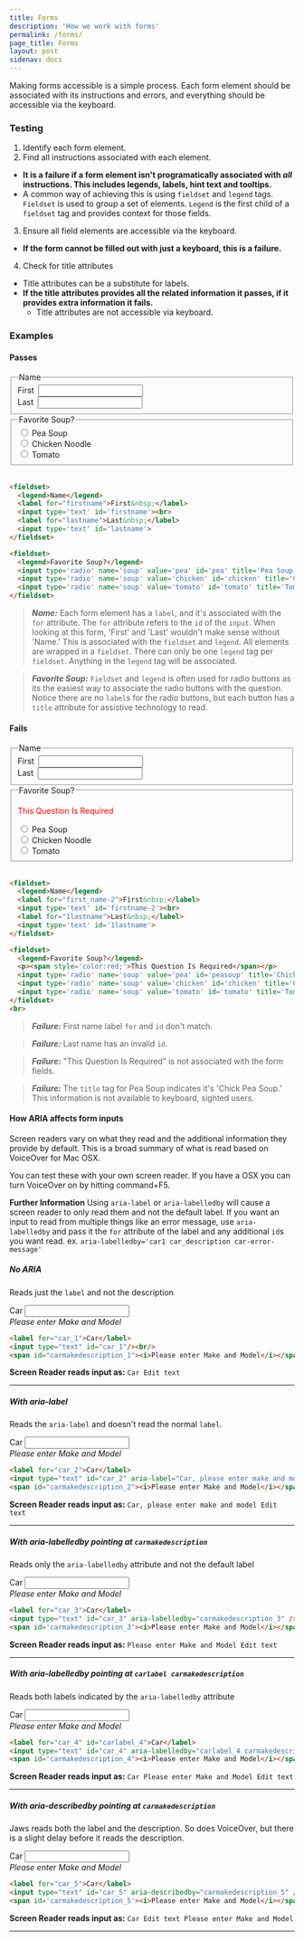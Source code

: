 ```yaml
---
title: Forms
description: 'How we work with forms'
permalink: /forms/
page_title: Forms
layout: post
sidenav: docs
---
```

Making forms accessible is a simple process. Each form element should be associated with its instructions and errors, and everything should be accessible via the keyboard.

### Testing

1. Identify each form element.
2. Find all instructions associated with each element.
  * __It is a failure if a form element isn't programatically associated with _all_ instructions. This includes legends, labels, hint text and tooltips.__
  * A common way of achieving this is using `fieldset` and `legend` tags. `Fieldset` is used to group a set of elements. `Legend` is the first child of a `fieldset` tag and provides context for those fields. 
3. Ensure all field elements are accessible via the keyboard.
  * __If the form cannot be filled out with just a keyboard, this is a failure.__
4. Check for title attributes
  * Title attributes can be a substitute for labels.
  * __If the title attributes provides all the related information it passes, if it provides extra information it fails.__
    * Title attributes are not accessible via keyboard.

### Examples
#### Passes

<fieldset>
  <legend>Name</legend>
  <label for="firstname">First&nbsp;</label>
  <input type='text' id='firstname'><br>
  <label for="lastname">Last&nbsp;</label>
  <input type='text' id='lastname'>
</fieldset>

<fieldset>
  <legend>Favorite Soup?</legend>
  <input type='radio' name='soup' value='pea' id='peasoup' title='Pea Soup'>&nbsp;Pea Soup<br>
  <input type='radio' name='soup' value='chicken' id='chicken' title='Chicken Noodle'>&nbsp;Chicken Noodle<br>
  <input type='radio' name='soup' value='tomato' id='tomato' title='Tomato'>&nbsp;Tomato
</fieldset>
<br>

```html
<fieldset>
  <legend>Name</legend>
  <label for="firstname">First&nbsp;</label>
  <input type='text' id='firstname'><br>
  <label for="lastname">Last&nbsp;</label>
  <input type='text' id='lastname'>
</fieldset>

<fieldset>
  <legend>Favorite Soup?</legend>
  <input type='radio' name='soup' value='pea' id='pea' title='Pea Soup'>&nbsp;Pea Soup<br>
  <input type='radio' name='soup' value='chicken' id='chicken' title='Chicken Noodle'>&nbsp;Chicken Noodle<br>
  <input type='radio' name='soup' value='tomato' id='tomato' title='Tomato'>&nbsp;Tomato
</fieldset>
```
> ___Name:___ Each form element has a ```label```, and it's associated with the ```for``` attribute. The ```for``` attribute refers to the ```id``` of the ```input```. When looking at this form, 'First' and 'Last' wouldn't make sense without 'Name.' This is associated with the ```fieldset``` and ```legend```. All elements are wrapped in a ```fieldset```. There can only be one ```legend``` tag per ```fieldset```. Anything in the ```legend``` tag will be associated.

> ___Favorite Soup:___ ```Fieldset``` and ```legend``` is often used for radio buttons as its the easiest way to associate the radio buttons with the question. Notice there are no ```label```s for the radio buttons, but each button has a ```title``` attribute for assistive technology to read.

#### Fails

<fieldset>
  <legend>Name</legend>
  <label for="first_name-2">First&nbsp;</label>
  <input type='text' id='firstname-2'><br>
  <label for="1lastname">Last&nbsp;</label>
  <input type='text' id='1lastname'>
</fieldset>

<fieldset>
  <legend>Favorite Soup?</legend>
  <p><span style='color:red;'>This Question Is Required</span></p>
  <input type='radio' name='soup' value='pea' id='pea-2' title='Chick Pea Soup'>&nbsp;Pea Soup<br>
  <input type='radio' name='soup' value='chicken' id='chicken-2' title='Chicken Noodle'>&nbsp;Chicken Noodle<br>
  <input type='radio' name='soup' value='tomato' id='tomato-2' title='Tomato'>&nbsp;Tomato
</fieldset>
<br>

```html
<fieldset>
  <legend>Name</legend>
  <label for="first_name-2">First&nbsp;</label>
  <input type='text' id='firstname-2'><br>
  <label for="1lastname">Last&nbsp;</label>
  <input type='text' id='1lastname'>
</fieldset>

<fieldset>
  <legend>Favorite Soup?</legend>
  <p><span style='color:red;'>This Question Is Required</span></p>
  <input type='radio' name='soup' value='pea' id='peasoup' title='Chick Pea Soup'>&nbsp;Pea Soup<br>
  <input type='radio' name='soup' value='chicken' id='chicken' title='Chicken Noodle'>&nbsp;Chicken Noodle<br>
  <input type='radio' name='soup' value='tomato' id='tomato' title='Tomato'>&nbsp;Tomato
</fieldset>
<br>
```

> ___Failure:___ First name label ```for``` and ```id``` don't match.

> ___Failure:___ Last name has an invalid ```id```.

> ___Failure:___ "This Question Is Required" is not associated with the form fields.

> ___Failure:___ The ```title``` tag for Pea Soup indicates it's 'Chick Pea Soup.' This information is not available to keyboard, sighted users.


#### How ARIA affects form inputs

Screen readers vary on what they read and the additional information they provide by default. This is a broad summary of what is read based on VoiceOver for Mac OSX.

You can test these with your own screen reader. If you have a OSX you can turn VoiceOver on by hitting command+F5.

**Further Information** Using `aria-label` or `aria-labelledby` will cause a screen reader to only read them and not the default label. If you want an input to read from multiple things like an error message, use `aria-labelledby` and pass it the `for` attribute of the label and any additional `id`s you want read. ex. `aria-labelledby='car1 car_description car-error-message'`

##### No ARIA

Reads just the `label` and not the description

<label for="car_1">Car</label>
<input type="text" id="car_1"/><br/>
<span id='carmakedescription'><i>Please enter Make and Model</i></span>

```html
<label for="car_1">Car</label>
<input type="text" id="car_1"/><br/>
<span id="carmakedescription_1"><i>Please enter Make and Model</i></span>
```

**Screen Reader reads input as:** `Car Edit text`
<hr>

##### With aria-label

Reads the `aria-label` and doesn't read the normal `label`.

<label for="car_2">Car</label>
<input type="text" id="car_2" aria-label="Car, please enter make and model" /><br/>
<span id='carmakedescription_2'><i>Please enter Make and Model</i></span>

```html
<label for="car_2">Car</label>
<input type="text" id="car_2" aria-label="Car, please enter make and model" /><br/>
<span id="carmakedescription_2"><i>Please enter Make and Model</i></span>
```

**Screen Reader reads input as:** `Car, please enter make and model Edit text`
<hr>

##### With aria-labelledby pointing at `carmakedescription`

Reads only the `aria-labelledby` attribute and not the default label

<label for="car_3">Car</label>
<input type="text" id="car_3" aria-labelledby="carmakedescription_3" /><br/>
<span id='carmakedescription_3'><i>Please enter Make and Model</i></span>

```html
<label for="car_3">Car</label>
<input type="text" id="car_3" aria-labelledby="carmakedescription_3" /><br/>
<span id='carmakedescription_3'><i>Please enter Make and Model</i></span>
```

**Screen Reader reads input as:** `Please enter Make and Model Edit text`
<hr>

##### With aria-labelledby pointing at `carlabel carmakedescription`

Reads both labels indicated by the `aria-labelledby` attribute

<label for="car_4" id="carlabel_4">Car</label>
<input type="text" id="car_4" aria-labelledby="carlabel_4 carmakedescription_4" /><br/>
<span id="carmakedescription_4"><i>Please enter Make and Model</i></span>

```html
<label for="car_4" id="carlabel_4">Car</label>
<input type="text" id="car_4" aria-labelledby="carlabel_4 carmakedescription_4" /><br/>
<span id="carmakedescription_4"><i>Please enter Make and Model</i></span>
```

**Screen Reader reads input as:** `Car Please enter Make and Model Edit text`
<hr>

##### With aria-describedby pointing at `carmakedescription`

Jaws reads both the label and the description. So does VoiceOver, but there is a slight delay before it reads the description.

<label for="car_5">Car</label>
<input type="text" id="car_5" aria-describedby="carmakedescription_5" /><br/>
<span id='carmakedescription_5'><i>Please enter Make and Model</i></span>

```html
<label for="car_5">Car</label>
<input type="text" id="car_5" aria-describedby="carmakedescription_5" /><br/>
<span id='carmakedescription_5'><i>Please enter Make and Model</i></span>
```

**Screen Reader reads input as:** `Car Edit text Please enter Make and Model`
<hr>
